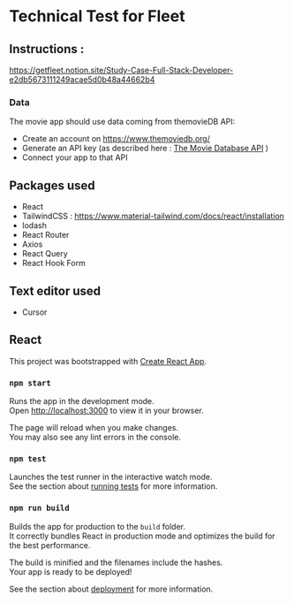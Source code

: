 # Technical Test for Fleet

## Instructions : 
https://getfleet.notion.site/Study-Case-Full-Stack-Developer-e2db5673111249acae5d0b48a44662b4

### Data

The movie app should use data coming from themovieDB API:

- Create an account on https://www.themoviedb.org/
- Generate an API key (as described here : [The Movie Database API](https://developers.themoviedb.org/3/getting-started/introduction) )
- Connect your app to that API

## Packages used

- React
- TailwindCSS : https://www.material-tailwind.com/docs/react/installation
- lodash
- React Router
- Axios
- React Query
- React Hook Form

## Text editor used

- Cursor

## React
This project was bootstrapped with [Create React App](https://github.com/facebook/create-react-app).

### `npm start`

Runs the app in the development mode.\
Open [http://localhost:3000](http://localhost:3000) to view it in your browser.

The page will reload when you make changes.\
You may also see any lint errors in the console.

### `npm test`

Launches the test runner in the interactive watch mode.\
See the section about [running tests](https://facebook.github.io/create-react-app/docs/running-tests) for more information.

### `npm run build`

Builds the app for production to the `build` folder.\
It correctly bundles React in production mode and optimizes the build for the best performance.

The build is minified and the filenames include the hashes.\
Your app is ready to be deployed!

See the section about [deployment](https://facebook.github.io/create-react-app/docs/deployment) for more information.
